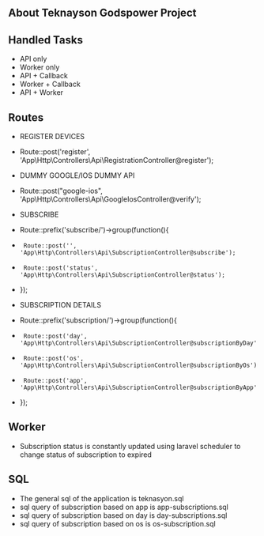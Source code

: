 ## About Teknayson Godspower Project

## Handled Tasks
 - API only
 - Worker only
 - API + Callback
 - Worker + Callback
 - API + Worker
 

## Routes

 - REGISTER DEVICES
 - Route::post('register', 'App\Http\Controllers\Api\RegistrationController@register');

 - DUMMY GOOGLE/IOS DUMMY API
 - Route::post("google-ios", 'App\Http\Controllers\Api\GoogleIosController@verify');

 -  SUBSCRIBE
 -  Route::prefix('subscribe/')->group(function(){
 -      Route::post('', 'App\Http\Controllers\Api\SubscriptionController@subscribe');
 -      Route::post('status', 'App\Http\Controllers\Api\SubscriptionController@status');
 -   });

 -  SUBSCRIPTION DETAILS
 -   Route::prefix('subscription/')->group(function(){
 -      Route::post('day', 'App\Http\Controllers\Api\SubscriptionController@subscriptionByDay');
 -      Route::post('os', 'App\Http\Controllers\Api\SubscriptionController@subscriptionByOs');
 -      Route::post('app', 'App\Http\Controllers\Api\SubscriptionController@subscriptionByApp');
 -   });

## Worker

 - Subscription status is constantly updated using laravel scheduler to change status of subscription to expired


## SQL
 
 - The general sql of the application is teknasyon.sql
 - sql query of subscription based on app is app-subscriptions.sql
 - sql query of subscription based on day is day-subscriptions.sql
 - sql query of subscription based on os is os-subscription.sql 



